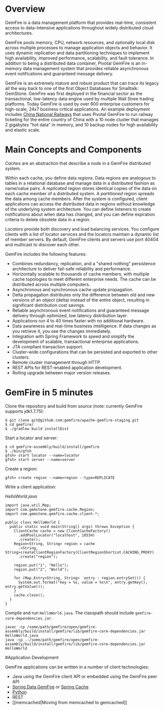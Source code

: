 # Overview

GemFire is a data management platform that provides real-time, consistent access to data-intensive applications throughout widely distributed cloud architectures.  

GemFire pools memory, CPU, network resources, and optionally local disk across multiple processes to manage application objects and behavior. It uses dynamic replication and data partitioning techniques to implement high availability, improved performance, scalability, and fault tolerance. In addition to being a distributed data container, Pivotal GemFire is an in-memory data management system that provides reliable asynchronous event notifications and guaranteed message delivery.

GemFire is an extremely mature and robust product that can trace its legacy all the way back to one of the first Object Databases for Smalltalk: GemStone. GemFire was first deployed in the financial sector as the transactional, low-latency data engine used by multiple Wall Stree trading platforms.  Today GemFire is used by over 600 enterprise customers for high-scale, 24x7 business critical applications. An example deployment includes [China National Railways](http://pivotal.io/big-data/case-study/scaling-online-sales-for-the-largest-railway-in-the-world-china-railway-corporation) that uses Pivotal GemFire to run railway ticketing for the entire country of China with a 10 node cluster that manages 2 gigabytes "hot data" in memory, and 10 backup nodes for high availability and elastic scale.

# Main Concepts and Components

_Caches_ are an abstraction that describe a node in a GemFire distributed system.

Within each cache, you define data _regions_. Data regions are analogous to tables in a relational database and manage data in a distributed fashion as name/value pairs. A _replicated_ region stores identical copies of the data on each cache member of a distributed system. A _partitioned_ region spreads the data among cache members. After the system is configured, client applications can access the distributed data in regions without knowledge of the underlying system architecture. You can define listeners to create notifications about when data has changed, and you can define expiration criteria to delete obsolete data in a region.

_Locators_ provide both discovery and load balancing services. You configure clients with a list of locator services and the locators maintain a dynamic list of member servers. By default, GemFire clients and servers use port 40404 and multicast to discover each other.

GemFire includes the following features:
* Combines redundancy, replication, and a "shared nothing" persistence architecture to deliver fail-safe reliability and performance.
* Horizontally scalable to thousands of cache members, with multiple cache topologies to meet different enterprise needs. The cache can be distributed across multiple computers.
* Asynchronous and synchronous cache update propagation.
* Delta propagation distributes only the difference between old and new versions of an object (delta) instead of the entire object, resulting in significant distribution cost savings.
* Reliable asynchronous event notifications and guaranteed message delivery through optimized, low latency distribution layer.
* Applications run 4 to 40 times faster with no additional hardware.
* Data awareness and real-time business intelligence. If data changes as you retrieve it, you see the changes immediately.
* Integration with Spring Framework to speed and simplify the development of scalable, transactional enterprise applications.
* JTA compliant transaction support.
* Cluster-wide configurations that can be persisted and exported to other clusters.
* Remote cluster management through HTTP.
* REST APIs for REST-enabled application development.
* Rolling upgrade between major version releases.

# GemFire in 5 minutes

Clone the repository and build from source (note: currently GemFire supports jdk1.7.75):

    $ git clone git@github.com:gemfire/apache-gemfire-staging.git
    $ cd gemfire/
    $ ./gradlew build installDist

Start a locator and server:

    $ cd gemfire-assembly/build/install/gemfire
    $ ./bin/gfsh
    gfsh> start locator --name=locator
    gfsh> start server --name=server

Create a region:

    gfsh> create region --name=region --type=REPLICATE

Write a client application:

_HelloWorld.java_

    import java.util.Map;
    import com.gemstone.gemfire.cache.Region;
    import com.gemstone.gemfire.cache.client.*;
    
    public class HelloWorld {
      public static void main(String[] args) throws Exception {
        ClientCache cache = new ClientCacheFactory()
          .addPoolLocator("localhost", 10334)
          .create();
        Region<String, String> region = cache
          .<String, String>createClientRegionFactory(ClientRegionShortcut.CACHING_PROXY)
          .create("region");
    
        region.put("1", "Hello");
        region.put("2", "World");
        
        for (Map.Entry<String, String>  entry : region.entrySet()) {
          System.out.format("key = %s, value = %s\n", entry.getKey(), entry.getValue());
        }
        cache.close();
      }
    }

Compile and run `HelloWorld.java`.  The classpath should include `gemfire-core-dependencies.jar`.

    javac -cp /some/path/gemfire/open/gemfire-assembly/build/install/gemfire/lib/gemfire-core-dependencies.jar HelloWorld.java
    java -cp .:/some/path/gemfire/open/gemfire-assembly/build/install/gemfire/lib/gemfire-core-dependencies.jar HelloWorld

#Application Development

GemFire applications can be written in a number of client technologies:

* Java using the GemFire client API or embedded using the GemFire peer API
* [Spring Data GemFire](http://projects.spring.io/spring-data-gemfire/) or [Spring Cache](http://docs.spring.io/spring/docs/current/spring-framework-reference/html/cache.html)
* [Python](https://github.com/gemfire/py-gemfire-rest)
* REST
* [[memcached|Moving from memcached to gemcached]]